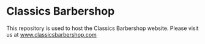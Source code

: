# Classics Barbershop
This repository is used to host the Classics Barbershop website. Please visit us at www.classicsbarbershop.com
